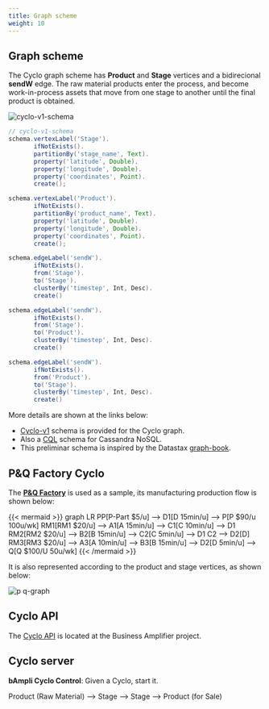 ```yaml
---
title: Graph scheme
weight: 10
---
```

## Graph scheme

The Cyclo graph scheme has **Product** and **Stage** vertices and a bidirecional **sendW** edge. The raw material products enter the process, and become work-in-process assets that move from one stage to another until the final product is obtained.

![cyclo-v1-schema](https://user-images.githubusercontent.com/86032/86792421-dad42e80-c040-11ea-98c6-7e7f324c8d1b.jpg)

```groovy
// cyclo-v1-schema
schema.vertexLabel('Stage').
       ifNotExists().
       partitionBy('stage_name', Text).
       property('latitude', Double).
       property('longitude', Double).
       property('coordinates', Point).
       create();

schema.vertexLabel('Product').
       ifNotExists().
       partitionBy('product_name', Text).
       property('latitude', Double).
       property('longitude', Double).
       property('coordinates', Point).
       create();

schema.edgeLabel('sendW').
       ifNotExists().
       from('Stage').
       to('Stage').
       clusterBy('timestep', Int, Desc).
       create()

schema.edgeLabel('sendW').
       ifNotExists().
       from('Stage').
       to('Product').
       clusterBy('timestep', Int, Desc).
       create()

schema.edgeLabel('sendW').
       ifNotExists().
       from('Product').
       to('Stage').
       clusterBy('timestep', Int, Desc).
       create()
```
More details are shown at the links below:
- [Cyclo-v1](https://github.com/bampli/bampli/blob/master/datastax/models/cyclo-v1-schema.groovy) schema is provided for the Cyclo graph.
- Also a [CQL](https://github.com/bampli/bampli/blob/master/datastax/models/cyclo-v1-schema.cql) schema for Cassandra NoSQL. 
- This preliminar schema is inspired by the Datastax [graph-book](https://github.com/datastax/graph-book).

## P&Q Factory Cyclo

The [**P&Q Factory**](/docs/posts/pq-factory/) is used as a sample, its manufacturing production flow is shown below:

{{< mermaid >}}
graph LR
    PP[P-Part $5/u] --> D1[D 15min/u] --> P[P $90/u 100u/wk]
    RM1[RM1 $20/u] --> A1[A 15min/u] --> C1[C 10min/u] --> D1
    RM2[RM2 $20/u] --> B2[B 15min/u] --> C2[C 5min/u] --> D1
    C2 --> D2[D]
    RM3[RM3 $20/u] --> A3[A 10min/u] --> B3[B 15min/u] --> D2[D 5min/u] --> Q[Q $100/U 50u/wk]
{{< /mermaid >}}

It is also represented according to the product and stage vertices, as shown below:

![p q-graph](https://user-images.githubusercontent.com/86032/86799006-d2332680-c047-11ea-8d02-9da1042c1e51.png)

## Cyclo API

The [Cyclo API](https://app.swaggerhub.com/apis/motta/bampli) is located at the Business Amplifier project.

## Cyclo server

**bAmpli Cyclo Control**: Given a Cyclo, start it.

Product (Raw Material) --> Stage --> Stage --> Product (for Sale)
